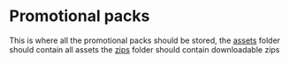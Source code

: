 # Promotional packs
This is where all the promotional packs should be stored,  the [assets](https://github.com/wpmarketingteam/Marcomms-Meetups/tree/main/promotional_packs/assets) folder should contain all assets the  [zips](https://github.com/wpmarketingteam/Marcomms-Meetups/tree/main/promotional_packs/zips) folder should contain downloadable zips 
